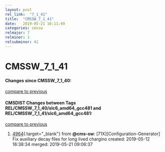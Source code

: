 ```yaml
---
layout: post
rel_link:  "7_1_41"
title:  "CMSSW_7_1_41"
date:   2019-05-21 16:11:49
categories: cmssw
relmajor: 7
relminor: 1
relsubminor: 41
---
```


# CMSSW_7_1_41
#### Changes since CMSSW_7_1_40:
[compare to previous](https://github.com/cms-sw/cmssw/compare/CMSSW_7_1_40...CMSSW_7_1_41)



#### CMSDIST Changes between Tags REL/CMSSW_7_1_40/slc6_amd64_gcc481 and REL/CMSSW_7_1_41/slc6_amd64_gcc481:
[compare to previous](https://github.com/cms-sw/cmsdist/compare/REL/CMSSW_7_1_40/slc6_amd64_gcc481...REL/CMSSW_7_1_41/slc6_amd64_gcc481)



1. [4964](http://github.com/cms-sw/cmsdist/pull/4964){:target="_blank"}  from **@cms-sw**: [71X][Configuration-Generator] Fix auxiliary decay files for long lived chargino created: 2019-05-12 16:38:34 merged: 2019-05-21 09:06:37
